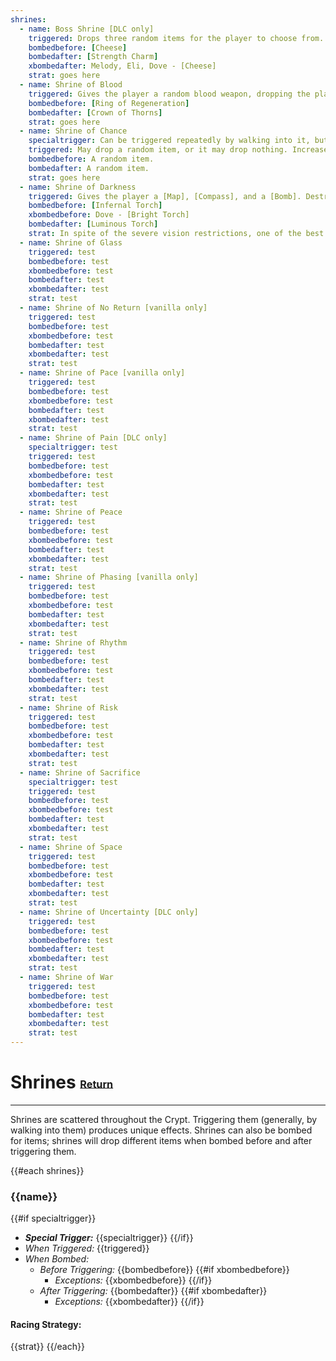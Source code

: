 ```yaml
---
shrines:
  - name: Boss Shrine [DLC only]
    triggered: Drops three random items for the player to choose from. When one is picked up, the other two will disappear. From the next level onward, the player will have to kill two mini-bosses in order to unlock the stairs.
    bombedbefore: [Cheese]
    bombedafter: [Strength Charm]
    xbombedafter: Melody, Eli, Dove - [Cheese]
    strat: goes here
  - name: Shrine of Blood
    triggered: Gives the player a random blood weapon, dropping the player's current weapon. (In the DLC, also gives the player a blood shovel.) On triggering, the player's current health is reduced to 0.5 hearts (maximum health remains the same).
    bombedbefore: [Ring of Regeneration]
    bombedafter: [Crown of Thorns]
    strat: goes here
  - name: Shrine of Chance
    specialtrigger: Can be triggered repeatedly by walking into it, but costs gold to trigger, as indicated on the shrine.
    triggered: May drop a random item, or it may drop nothing. Increases the price of future activations of that shrine. If you are wearing the [Lucky Charm] or [Ring of Luck], a random drop is guaranteed.
    bombedbefore: A random item.
    bombedafter: A random item.
    strat: goes here
  - name: Shrine of Darkness
    triggered: Gives the player a [Map], [Compass], and a [Bomb]. Destroys the player's ring (if they have one) and replaces it with a [Ring of Shadows]. Destroys the player's torch, if they have one; all torches on the level's walls, and future levels will spawn without torches.
    bombedbefore: [Infernal Torch]
    xbombedbefore: Dove - [Bright Torch]
    bombedafter: [Luminous Torch]
    strat: In spite of the severe vision restrictions, one of the best shrines for getting your hands on a fast build ASAP. Of course, the [Map] and [Compass] are hugely valuable, but the [Ring of Shadows] will let you start serial-burglaring shops as you run past them. And even the drawback can be a positive - the limited light will also limit your aggro.
  - name: Shrine of Glass
    triggered: test
    bombedbefore: test
    xbombedbefore: test
    bombedafter: test
    xbombedafter: test
    strat: test
  - name: Shrine of No Return [vanilla only]
    triggered: test
    bombedbefore: test
    xbombedbefore: test
    bombedafter: test
    xbombedafter: test
    strat: test
  - name: Shrine of Pace [vanilla only]
    triggered: test
    bombedbefore: test
    xbombedbefore: test
    bombedafter: test
    xbombedafter: test
    strat: test
  - name: Shrine of Pain [DLC only]
    specialtrigger: test
    triggered: test
    bombedbefore: test
    xbombedbefore: test
    bombedafter: test
    xbombedafter: test
    strat: test
  - name: Shrine of Peace
    triggered: test
    bombedbefore: test
    xbombedbefore: test
    bombedafter: test
    xbombedafter: test
    strat: test
  - name: Shrine of Phasing [vanilla only]
    triggered: test
    bombedbefore: test
    xbombedbefore: test
    bombedafter: test
    xbombedafter: test
    strat: test
  - name: Shrine of Rhythm
    triggered: test
    bombedbefore: test
    xbombedbefore: test
    bombedafter: test
    xbombedafter: test
    strat: test
  - name: Shrine of Risk
    triggered: test
    bombedbefore: test
    xbombedbefore: test
    bombedafter: test
    xbombedafter: test
    strat: test
  - name: Shrine of Sacrifice
    specialtrigger: test
    triggered: test
    bombedbefore: test
    xbombedbefore: test
    bombedafter: test
    xbombedafter: test
    strat: test
  - name: Shrine of Space
    triggered: test
    bombedbefore: test
    xbombedbefore: test
    bombedafter: test
    xbombedafter: test
    strat: test
  - name: Shrine of Uncertainty [DLC only]
    triggered: test
    bombedbefore: test
    xbombedbefore: test
    bombedafter: test
    xbombedafter: test
    strat: test
  - name: Shrine of War
    triggered: test
    bombedbefore: test
    xbombedbefore: test
    bombedafter: test
    xbombedafter: test
    strat: test
---  
```

# Shrines <small><sub><sup>[Return](.)</sup></sub></small>
---
Shrines are scattered throughout the Crypt. Triggering them (generally, by walking into them) produces unique effects. Shrines can also be bombed for items; shrines will drop different items when bombed before and after triggering them.

{{#each shrines}}
### {{name}}
{{#if specialtrigger}}
* ___Special Trigger:___ {{specialtrigger}}
{{/if}}
* _When Triggered:_ {{triggered}}
* _When Bombed:_ 
  * _Before Triggering:_ {{bombedbefore}}
{{#if xbombedbefore}}
    * _Exceptions:_ {{xbombedbefore}}
{{/if}}
  * _After Triggering:_ {{bombedafter}}
{{#if xbombedafter}}
    * _Exceptions:_ {{xbombedafter}}
{{/if}}

#### Racing Strategy: 

{{strat}}
{{/each}}